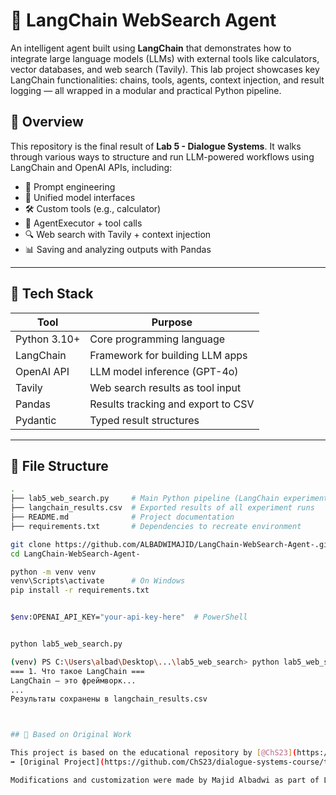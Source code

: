 # 🤖 LangChain WebSearch Agent

An intelligent agent built using **LangChain** that demonstrates how to integrate large language models (LLMs) with external tools like calculators, vector databases, and web search (Tavily). This lab project showcases key LangChain functionalities: chains, tools, agents, context injection, and result logging — all wrapped in a modular and practical Python pipeline.

## 📌 Overview

This repository is the final result of **Lab 5 - Dialogue Systems**. It walks through various ways to structure and run LLM-powered workflows using LangChain and OpenAI APIs, including:

- 📘 Prompt engineering
- 🔄 Unified model interfaces
- 🛠️ Custom tools (e.g., calculator)
- 🤖 AgentExecutor + tool calls
- 🔍 Web search with Tavily + context injection
- 📊 Saving and analyzing outputs with Pandas

---

## 🔧 Tech Stack

| Tool              | Purpose                                 |
|-------------------|-----------------------------------------|
| Python 3.10+      | Core programming language               |
| LangChain         | Framework for building LLM apps         |
| OpenAI API        | LLM model inference (GPT-4o)            |
| Tavily            | Web search results as tool input        |
| Pandas            | Results tracking and export to CSV      |
| Pydantic          | Typed result structures                 |

---

## 📂 File Structure

```bash
.
├── lab5_web_search.py     # Main Python pipeline (LangChain experiments)
├── langchain_results.csv  # Exported results of all experiment runs
├── README.md              # Project documentation
├── requirements.txt       # Dependencies to recreate environment

git clone https://github.com/ALBADWIMAJID/LangChain-WebSearch-Agent-.git
cd LangChain-WebSearch-Agent-

python -m venv venv
venv\Scripts\activate      # On Windows
pip install -r requirements.txt


$env:OPENAI_API_KEY="your-api-key-here"  # PowerShell


python lab5_web_search.py

(venv) PS C:\Users\albad\Desktop\...\lab5_web_search> python lab5_web_search.py
=== 1. Что такое LangChain ===
LangChain — это фреймворк...
...
Результаты сохранены в langchain_results.csv



## 🙏 Based on Original Work

This project is based on the educational repository by [@ChS23](https://github.com/ChS23) from the Dialogue Systems Course:
➡️ [Original Project](https://github.com/ChS23/dialogue-systems-course/tree/main/lab5_web_search)

Modifications and customization were made by Majid Albadwi as part of Lab 5 work in April 2025.

